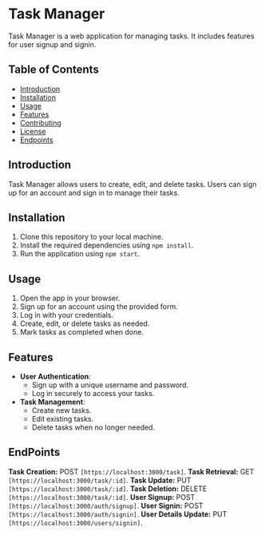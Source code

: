# Task Manager

Task Manager is a web application for managing tasks. It includes features for user signup and signin.

## Table of Contents

- [Introduction](#introduction)
- [Installation](#installation)
- [Usage](#usage)
- [Features](#features)
- [Contributing](#contributing)
- [License](#license)
- [Endpoints](#endpoints)
## Introduction

Task Manager allows users to create, edit, and delete tasks. Users can sign up for an account and sign in to manage their tasks.

## Installation

1. Clone this repository to your local machine.
2. Install the required dependencies using `npm install`.
3. Run the application using `npm start`.

## Usage

1. Open the app in your browser.
2. Sign up for an account using the provided form.
3. Log in with your credentials.
4. Create, edit, or delete tasks as needed.
5. Mark tasks as completed when done.

## Features

- **User Authentication**:
  - Sign up with a unique username and password.
  - Log in securely to access your tasks.
- **Task Management**:
  - Create new tasks.
  - Edit existing tasks.
  - Delete tasks when no longer needed. 
## EndPoints
**Task Creation:** POST `[https://localhost:3000/task]`.
**Task Retrieval:** GET `[https://localhost:3000/task/:id]`.
**Task Update:** PUT `[https://localhost:3000/task/:id]`.
**Task Deletion:** DELETE `[https://localhost:3000/task/:id]`.
**User Signup:** POST `[https://localhost:3000/auth/signup]`.
**User Signin:** POST `[https://localhost:3000/auth/signin]`.
**User Details Update:** PUT `[https://localhost:3000/users/signin]`.
